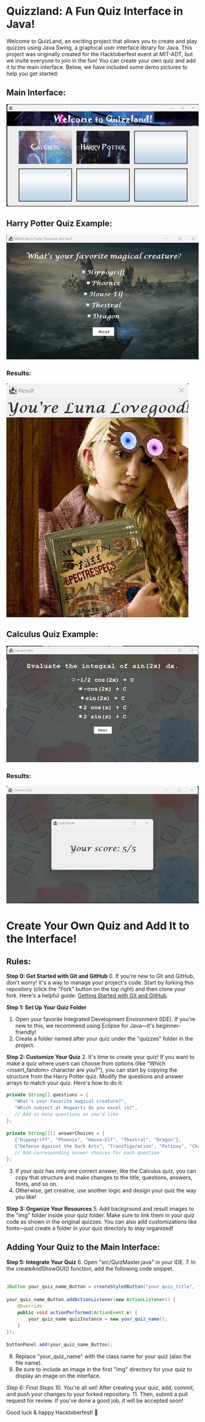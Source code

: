 
# Quizzland: A Fun Quiz Interface in Java!

Welcome to QuizLand, an exciting project that allows you to create and play quizzes using Java Swing, a graphical user interface library for Java. This project was originally created for the Hacktoberfest event at MIT-ADT, but we invite everyone to join in the fun! You can create your own quiz and add it to the main interface. Below, we have included some demo pictures to help you get started:

## Main Interface:

![Main Interface](img/readmeimg/maininterface.png)

## Harry Potter Quiz Example:

![Harry Potter Quiz Example](img/readmeimg/harrypotterexample.png)

### Results:

![Harry Potter Quiz Results](img/readmeimg/hpresult.png)

## Calculus Quiz Example:

![Calculus Quiz Example](img/readmeimg/cal.png)

### Results:

![Calculus Quiz Results](img/readmeimg/calres.png)

# Create Your Own Quiz and Add It to the Interface!

## Rules:

**Step 0: Get Started with Git and GitHub**
0. If you're new to Git and GitHub, don't worry! It's a way to manage your project's code. Start by forking this repository (click the "Fork" button on the top right) and then clone your fork. Here's a helpful guide: [Getting Started with Git and GitHub](https://github.com/firstcontributions/first-contributions).

**Step 1: Set Up Your Quiz Folder**
1. Open your favorite Integrated Development Environment (IDE). If you're new to this, we recommend using Eclipse for Java—it's beginner-friendly!
2. Create a folder named after your quiz under the "quizzes" folder in the project.

**Step 2: Customize Your Quiz**
2. It's time to create your quiz! If you want to make a quiz where users can choose from options (like "Which <insert_fandom> character are you?"), you can start by copying the structure from the Harry Potter quiz. Modify the questions and answer arrays to match your quiz. Here's how to do it:

```java
private String[] questions = {
   "What's your favorite magical creature?",
   "Which subject at Hogwarts do you excel in?",
   // Add as many questions as you'd like
};

private String[][] answerChoices = {
   {"Hippogriff", "Phoenix", "House-Elf", "Thestral", "Dragon"},
   {"Defense Against the Dark Arts", "Transfiguration", "Potions", "Charms", "Divination"},
   // Add corresponding answer choices for each question
};
```

3. If your quiz has only one correct answer, like the Calculus quiz, you can copy that structure and make changes to the title, questions, answers, fonts, and so on. 
4. Otherwise, get creative, use another logic and design your quiz the way you like!

**Step 3: Organize Your Resources**
5. Add background and result images to the "img" folder inside your quiz folder. Make sure to link them in your quiz code as shown in the original quizzes. You can also add customizations like fonts—just create a folder in your quiz directory to stay organized!

## Adding Your Quiz to the Main Interface:
**Step 5: Integrate Your Quiz**
6. Open "src/QuizMaster.java" in your IDE. 
7. In the createAndShowGUI() function, add the following code snippet. 
```java

JButton your_quiz_name_Button = createStyledButton("your_quiz_title", "font_name", "./img/your_quiz_img.jpg");

your_quiz_name_Button.addActionListener(new ActionListener() {
    @Override
    public void actionPerformed(ActionEvent e) {
        your_quiz_name quizInstance = new your_quiz_name();
    }
});

buttonPanel.add(your_quiz_name_Button);
```
8. Replace "your_quiz_name" with the class name for your quiz (also the file name).
9. Be sure to include an image in the first "img" directory for your quiz to display an image on the interface.


*Step 6: Final Steps*
10. You're all set! After creating your quiz, add, commit, and push your changes to your forked repository. 
11. Then, submit a pull request for review. If you've done a good job, it will be accepted soon!

Good luck & happy Hacktoberfest! 🎃
